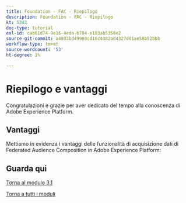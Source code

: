 ```yaml
---
title: Foundation - FAC - Riepilogo
description: Foundation - FAC - Riepilogo
kt: 5342
doc-type: tutorial
exl-id: cab61d74-9e16-4eda-b704-e103ab5350e2
source-git-commit: a4933bd49988cd16c4382ad4327d01ae58b52bbb
workflow-type: tm+mt
source-wordcount: '53'
ht-degree: 1%

---
```


# Riepilogo e vantaggi

Congratulazioni e grazie per aver dedicato del tempo alla conoscenza di Adobe Experience Platform.

## Vantaggi

Mettiamo in evidenza i vantaggi delle funzionalità di acquisizione dati di Federated Audience Composition in Adobe Experience Platform:



## Guarda qui


[Torna al modulo 3.1](./fac.md)

[Torna a tutti i moduli](../../../overview.md)
